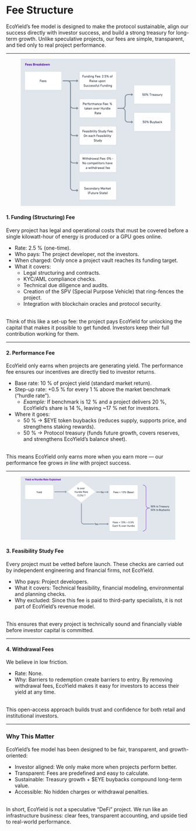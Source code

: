 # Fee Structure

EcoYield’s fee model is designed to make the protocol sustainable, align our success directly with investor success, and build a strong treasury for long-term growth. Unlike speculative projects, our fees are simple, transparent, and tied only to real project performance.

***

<figure><img src="../.gitbook/assets/Screenshot 2025-09-06 at 00.44.24.png" alt=""><figcaption></figcaption></figure>

#### 1. Funding (Structuring) Fee

Every project has legal and operational costs that must be covered before a single kilowatt-hour of energy is produced or a GPU goes online.

* Rate: 2.5 % (one-time).
* Who pays: The project developer, not the investors.
* When charged: Only once a project vault reaches its funding target.
* What it covers:
  * Legal structuring and contracts.
  * KYC/AML compliance checks.
  * Technical due diligence and audits.
  * Creation of the SPV (Special Purpose Vehicle) that ring-fences the project.
  * Integration with blockchain oracles and protocol security.

\
Think of this like a set-up fee: the project pays EcoYield for unlocking the capital that makes it possible to get funded. Investors keep their full contribution working for them.

***

#### 2. Performance Fee

EcoYield only earns when projects are generating yield. The performance fee ensures our incentives are directly tied to investor returns.

* Base rate: 10 % of project yield (standard market return).
* Step-up rate: +0.5 % for every 1 % above the market benchmark (“hurdle rate”).
  * _Example:_ If benchmark is 12 % and a project delivers 20 %, EcoYield’s share is 14 %, leaving \~17 % net for investors.
* Where it goes:
  * 50 % → $EYE token buybacks (reduces supply, supports price, and strengthens staking rewards).
  * 50 % → Protocol treasury (funds future growth, covers reserves, and strengthens EcoYield’s balance sheet).

\
This means EcoYield only earns more when you earn more — our performance fee grows _in line_ with project success.

***

<figure><img src="../.gitbook/assets/Screenshot 2025-09-06 at 00.47.24.png" alt=""><figcaption></figcaption></figure>

#### 3. Feasibility Study Fee

Every project must be vetted before launch. These checks are carried out by independent engineering and financial firms, not EcoYield.

* Who pays: Project developers.
* What it covers: Technical feasibility, financial modeling, environmental and planning checks.
* Why excluded: Since this fee is paid to third-party specialists, it is not part of EcoYield’s revenue model.

\
This ensures that every project is technically sound and financially viable before investor capital is committed.

***

#### 4. Withdrawal Fees

We believe in low friction.

* Rate: None.
* Why: Barriers to redemption create barriers to entry. By removing withdrawal fees, EcoYield makes it easy for investors to access their yield at any time.

\
This open-access approach builds trust and confidence for both retail and institutional investors.

***

### Why This Matter

EcoYield’s fee model has been designed to be fair, transparent, and growth-oriented:

* Investor aligned: We only make more when projects perform better.
* Transparent: Fees are predefined and easy to calculate.
* Sustainable: Treasury growth + $EYE buybacks compound long-term value.
* Accessible: No hidden charges or withdrawal penalties.

\
&#x20;In short, EcoYield is not a speculative “DeFi” project. We run like an infrastructure business: clear fees, transparent accounting, and upside tied to real-world performance.
